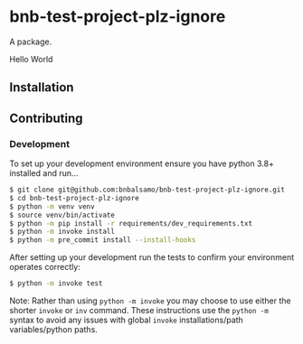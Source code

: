# bnb-test-project-plz-ignore

A package.

Hello World

## Installation



## Contributing

### Development

To set up your development environment ensure you have python 3.8+ installed and run...

```sh
$ git clone git@github.com:bnbalsamo/bnb-test-project-plz-ignore.git
$ cd bnb-test-project-plz-ignore
$ python -m venv venv
$ source venv/bin/activate
$ python -m pip install -r requirements/dev_requirements.txt
$ python -m invoke install
$ python -m pre_commit install --install-hooks
```

After setting up your development run the tests to confirm your environment operates correctly:

```sh
$ python -m invoke test
```

Note: Rather than using `python -m invoke` you may choose to use either the shorter `invoke` or `inv` command.
These instructions use the `python -m` syntax to avoid any issues with global `invoke` installations/path variables/python paths.

